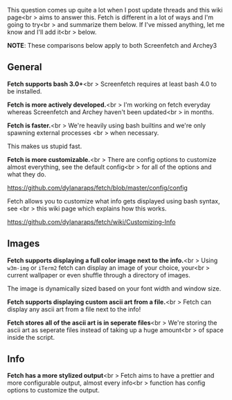 This question comes up quite a lot when I post update threads and this wiki page<br \>
aims to answer this. Fetch is different in a lot of ways and I'm going to try<br \>
and summarize them below. If I've missed anything, let me know and I'll add it<br \>
below.

**NOTE**: These comparisons below apply to both Screenfetch and Archey3

## General

**Fetch supports bash 3.0+**<br \>
Screenfetch requires at least bash 4.0 to be installed.

**Fetch is more actively developed.**<br \>
I'm working on fetch everyday whereas Screenfetch and Archey haven't been updated<br \> 
in months. 

**Fetch is faster.**<br \>
We're heavily using bash builtins and we're only spawning external processes <br \>
when necessary. 

This makes us stupid fast.

**Fetch is more customizable.**<br \>
There are config options to customize almost everything, see the default config<br \>
for all of the options and what they do.

https://github.com/dylanaraps/fetch/blob/master/config/config

Fetch allows you to customize what info gets displayed using bash syntax, see <br \>
this wiki page which explains how this works.

https://github.com/dylanaraps/fetch/wiki/Customizing-Info

## Images

**Fetch supports displaying a full color image next to the info.**<br \>
Using `w3m-img` or `iTerm2` fetch can display an image of your choice, your<br \>
current wallpaper or even shuffle through a directory of images.

The image is dynamically sized based on your font width and window size.

**Fetch supports displaying custom ascii art from a file.**<br \>
Fetch can display any ascii art from a file next to the info!


**Fetch stores all of the ascii art is in seperate files**<br \> 
We're storing the ascii art as seperate files instead of taking up a huge amount<br \>
of space inside the script.

## Info

**Fetch has a more stylized output**<br \>
Fetch aims to have a prettier and more configurable output, almost every info<br \>
function has config options to customize the output.


